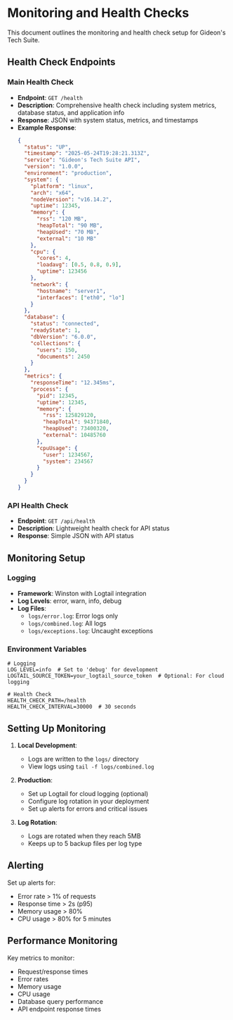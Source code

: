 # Monitoring and Health Checks

This document outlines the monitoring and health check setup for Gideon's Tech Suite.

## Health Check Endpoints

### Main Health Check
- **Endpoint**: `GET /health`
- **Description**: Comprehensive health check including system metrics, database status, and application info
- **Response**: JSON with system status, metrics, and timestamps
- **Example Response**:
  ```json
  {
    "status": "UP",
    "timestamp": "2025-05-24T19:28:21.313Z",
    "service": "Gideon's Tech Suite API",
    "version": "1.0.0",
    "environment": "production",
    "system": {
      "platform": "linux",
      "arch": "x64",
      "nodeVersion": "v16.14.2",
      "uptime": 12345,
      "memory": {
        "rss": "120 MB",
        "heapTotal": "90 MB",
        "heapUsed": "70 MB",
        "external": "10 MB"
      },
      "cpu": {
        "cores": 4,
        "loadavg": [0.5, 0.8, 0.9],
        "uptime": 123456
      },
      "network": {
        "hostname": "server1",
        "interfaces": ["eth0", "lo"]
      }
    },
    "database": {
      "status": "connected",
      "readyState": 1,
      "dbVersion": "6.0.0",
      "collections": {
        "users": 150,
        "documents": 2450
      }
    },
    "metrics": {
      "responseTime": "12.345ms",
      "process": {
        "pid": 12345,
        "uptime": 12345,
        "memory": {
          "rss": 125829120,
          "heapTotal": 94371840,
          "heapUsed": 73400320,
          "external": 10485760
        },
        "cpuUsage": {
          "user": 1234567,
          "system": 234567
        }
      }
    }
  }
  ```

### API Health Check
- **Endpoint**: `GET /api/health`
- **Description**: Lightweight health check for API status
- **Response**: Simple JSON with API status

## Monitoring Setup

### Logging
- **Framework**: Winston with Logtail integration
- **Log Levels**: error, warn, info, debug
- **Log Files**:
  - `logs/error.log`: Error logs only
  - `logs/combined.log`: All logs
  - `logs/exceptions.log`: Uncaught exceptions

### Environment Variables
```
# Logging
LOG_LEVEL=info  # Set to 'debug' for development
LOGTAIL_SOURCE_TOKEN=your_logtail_source_token  # Optional: For cloud logging

# Health Check
HEALTH_CHECK_PATH=/health
HEALTH_CHECK_INTERVAL=30000  # 30 seconds
```

## Setting Up Monitoring

1. **Local Development**:
   - Logs are written to the `logs/` directory
   - View logs using `tail -f logs/combined.log`

2. **Production**:
   - Set up Logtail for cloud logging (optional)
   - Configure log rotation in your deployment
   - Set up alerts for errors and critical issues

3. **Log Rotation**:
   - Logs are rotated when they reach 5MB
   - Keeps up to 5 backup files per log type

## Alerting

Set up alerts for:
- Error rate > 1% of requests
- Response time > 2s (p95)
- Memory usage > 80%
- CPU usage > 80% for 5 minutes

## Performance Monitoring

Key metrics to monitor:
- Request/response times
- Error rates
- Memory usage
- CPU usage
- Database query performance
- API endpoint response times
